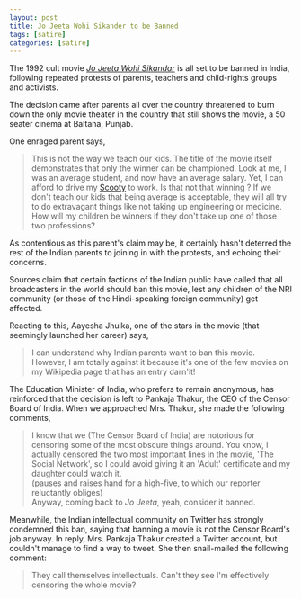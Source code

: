```yaml
---
layout: post
title: Jo Jeeta Wohi Sikander to be Banned
tags: [satire]
categories: [satire]
---
```


The 1992 cult movie *[Jo Jeeta Wohi Sikandar][1]* is all set to be banned in India, following repeated protests of parents, teachers and child-rights groups and activists.

The decision came after parents all over the country threatened to burn down the only movie theater in the country that still shows the movie, a 50 seater cinema at Baltana, Punjab.

One enraged parent says,

> This is not the way we teach our kids. The title of the movie itself demonstrates that only the winner can be championed. Look at me, I was an average student, and now have an average salary. Yet, I can afford to drive my [Scooty][2] to work. Is that not that winning ? If we don't teach our kids that being average is acceptable, they will all try to do extravagant things like not taking up engineering or medicine. How will my children be winners if they don't take up one of those two professions?

As contentious as this parent's claim may be, it certainly hasn't deterred the rest of the Indian parents to joining in with the protests, and echoing their concerns.

Sources claim that certain factions of the Indian public have called that all broadcasters in the world should ban this movie, lest any children of the NRI community (or those of the Hindi-speaking foreign community) get affected.

Reacting to this, Aayesha Jhulka, one of the stars in the movie (that seemingly launched her career) says,

> I can understand why Indian parents want to ban this movie.  
> However, I am totally against it because it's one of the few movies on my Wikipedia page that has an entry darn'it!

The Education Minister of India, who prefers to remain anonymous, has reinforced that the decision is left to Pankaja Thakur, the CEO of the Censor Board of India. When we approached Mrs. Thakur, she made the following comments,

> I know that we (The Censor Board of India) are notorious for censoring some of the most obscure things around. You know, I actually censored the two most important lines in the movie, 'The Social Network', so I could avoid giving it an 'Adult' certificate and my daughter could watch it.  
> (pauses and raises hand for a high-five, to which our reporter reluctantly obliges)  
> Anyway, coming back to *Jo Jeeta*, yeah, consider it banned.

Meanwhile, the Indian intellectual community on Twitter has strongly condemned this ban, saying that banning a movie is not the Censor Board's job anyway. In reply, Mrs. Pankaja Thakur created a Twitter account, but couldn't manage to find a way to tweet. She then snail-mailed the following comment:

> They call themselves intellectuals. Can't they see I'm effectively censoring the whole movie?

 [1]: http://www.imdb.com/title/tt0104561/ "Jo Jeeta Wohi Sikandar"
 [2]: http://www.scootygals.com/ "TVS Scooty"

